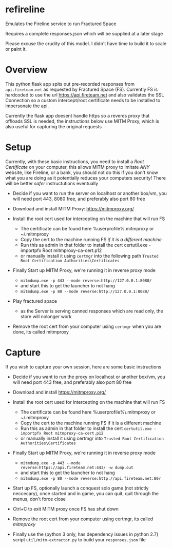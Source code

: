 # refireline
Emulates the Fireline service to run Fractured Space

Requires a complete responses.json which will be supplied at a later stage

Please excuse the crudity of this model. I didn't have time to build it to scale or paint it.

# Overview
This python flask app spits out pre-recorded responses from `api.fireteam.net` as requested by Fractured Space (FS).
Currently FS is hardcoded to use the url https://api.fireteam.net and also validates the SSL Connection so a custom intercept/root certificate needs to be installed to impersonate the api.

Currently the flask app doesent handle https so a reveres proxy that offloads SSL is needed, the instructions below use MITM Proxy, which is also useful for capturing the original requests

# Setup
Currently, with these basic instructions, you need to install a _Root Certificate_ on your computer, this allows MITM proxy to Imitate *ANY* website, like Fireline, or a bank, you should not do this if you don't know what you are doing as it potentially reduces your computers security!
There will be better _safer_ instructutions eventually

- Decide if you want to run the server on localhost or another box/vm, you will need port 443, 8080 free, and preferably also port 80 free

- Download and install MITM Proxy: https://mitmproxy.org/

- Install the root cert used for intercepting on the machine that will run FS
  - The certificate can be found here %userprofile%\.mitmproxy or ~/.mitmproxy
  - Copy the cert to the machine running FS *if it is a different machine*
  - Run this as admin in that folder to install the cert certutil.exe -importpfx Root mitmproxy-ca-cert.p12
  - or manually install it using `certmgr` into the following path `Trusted Root Certification Authorities\Certificates`

- Finally Start up MITM Proxy, we're running it in reverse proxy mode
  - `mitmdump.exe -p 443 --mode reverse:http://127.0.0.1:8080/`
  - and start this to get the launcher to not hang
  - `mitmdump.exe -p 80 --mode reverse:http://127.0.0.1:8080/`

- Play fractured space
  - as the Server is serving canned responses which are read only, the store will nolonger work

- Remove the root cert from your computer using `certmgr` when you are done, its called mitmproxy

# Capture

If you wish to capture your own session, here are some basic instructions

- Decide if you want to run the proxy on localhost or another box/vm, you will need port 443 free, and preferably also port 80 free

- Download and install https://mitmproxy.org/

- Install the root cert used for intercepting on the machine that will run FS
  - The certificate can be found here %userprofile%\\.mitmproxy or ~/.mitmproxy
  - Copy the cert to the machine running FS if it is a different machine
  - Run this as admin in that folder to install the cert `certutil.exe -importpfx Root mitmproxy-ca-cert.p12`
  - or manually install it using certmgr into `Trusted Root Certification Authorities\Certificates`

- Finally Start up MITM Proxy, we're running it in reverse proxy mode
  - `mitmdump.exe -p 443 --mode reverse:https://api.fireteam.net:443/ -w dump.out`
  - and start this to get the launcher to not hang
  - `mitmdump.exe -p 80 --mode reverse:http://api.fireteam.net:80/`

- Start up FS, optionally launch a conquest solo game (not strictly neccecary), once started and in game, you can quit, quit through the menus, don't force close

- Ctrl+C to exit MITM proxy once FS has shut down

- Remove the root cert from your computer using certmgr, its called _mitmproxy_

- Finally use the (python 3 only, has dependency issues in python 2.7) script `util/mitm-extractor.py` to build your `responses.json` file
